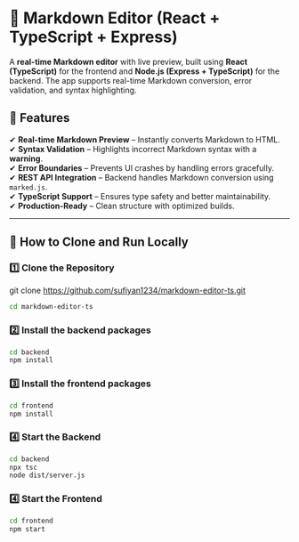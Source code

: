 # 📝 Markdown Editor (React + TypeScript + Express)

A **real-time Markdown editor** with live preview, built using **React (TypeScript)** for the frontend and **Node.js (Express + TypeScript)** for the backend. The app supports real-time Markdown conversion, error validation, and syntax highlighting.

## 🚀 Features

✔ **Real-time Markdown Preview** – Instantly converts Markdown to HTML.  
✔ **Syntax Validation** – Highlights incorrect Markdown syntax with a **warning**.  
✔ **Error Boundaries** – Prevents UI crashes by handling errors gracefully.  
✔ **REST API Integration** – Backend handles Markdown conversion using `marked.js`.  
✔ **TypeScript Support** – Ensures type safety and better maintainability.  
✔ **Production-Ready** – Clean structure with optimized builds.

---

## 🚀 How to Clone and Run Locally

### **1️⃣ Clone the Repository**

git clone https://github.com/sufiyan1234/markdown-editor-ts.git

```sh
cd markdown-editor-ts
```

### **2️⃣ Install the backend packages**

```sh
cd backend
npm install
```

### **3️⃣ Install the frontend packages**

```sh
cd frontend
npm install
```

### **4️⃣ Start the Backend**

```sh
cd backend
npx tsc
node dist/server.js
```

### **4️⃣ Start the Frontend**

```sh
cd frontend
npm start
```
